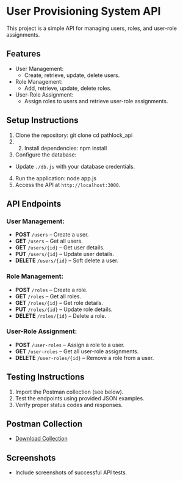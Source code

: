 # User Provisioning System API

This project is a simple API for managing users, roles, and user-role assignments.

## Features
- User Management:
  - Create, retrieve, update, delete users.
- Role Management:
  - Add, retrieve, update, delete roles.
- User-Role Assignment:
  - Assign roles to users and retrieve user-role assignments.

## Setup Instructions
1. Clone the repository:
git clone <repository-url> cd pathlock_api
2. 2. Install dependencies:
npm install
3. Configure the database:
- Update `./db.js` with your database credentials.
4. Run the application:
node app.js
5. Access the API at `http://localhost:3000`.

## API Endpoints
### User Management:
- **POST** `/users` – Create a user.
- **GET** `/users` – Get all users.
- **GET** `/users/{id}` – Get user details.
- **PUT** `/users/{id}` – Update user details.
- **DELETE** `/users/{id}` – Soft delete a user.

### Role Management:
- **POST** `/roles` – Create a role.
- **GET** `/roles` – Get all roles.
- **GET** `/roles/{id}` – Get role details.
- **PUT** `/roles/{id}` – Update role details.
- **DELETE** `/roles/{id}` – Delete a role.

### User-Role Assignment:
- **POST** `/user-roles` – Assign a role to a user.
- **GET** `/user-roles` – Get all user-role assignments.
- **DELETE** `/user-roles/{id}` – Remove a role from a user.

## Testing Instructions
1. Import the Postman collection (see below).
2. Test the endpoints using provided JSON examples.
3. Verify proper status codes and responses.

## Postman Collection
- [Download Collection](./postman/UserProvisioningAPI.postman_collection.json)

## Screenshots
- Include screenshots of successful API tests.
